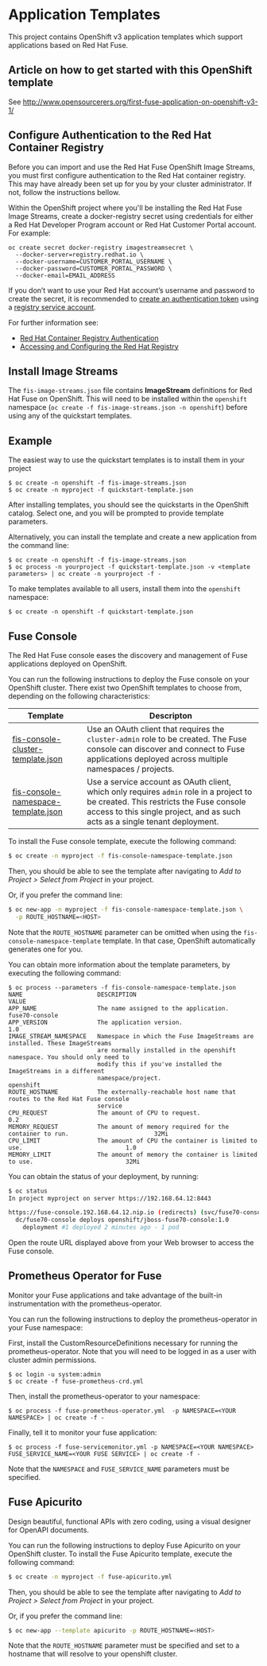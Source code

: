 # Application Templates

This project contains OpenShift v3 application templates which support
applications based on Red Hat Fuse.

## Article on how to get started with this OpenShift template

See http://www.opensourcerers.org/first-fuse-application-on-openshift-v3-1/

## Configure Authentication to the Red Hat Container Registry

Before you can import and use the Red Hat Fuse OpenShift Image Streams, you must first configure authentication to the Red Hat container registry.
This may have already been set up for you by your cluster administrator. If not, follow the instructions bellow.

Within the OpenShift project where you'll be installing the Red Hat Fuse Image Streams, create a docker-registry secret using credentials for either a
Red Hat Developer Program account or Red Hat Customer Portal account. For example:

```
oc create secret docker-registry imagestreamsecret \
  --docker-server=registry.redhat.io \
  --docker-username=CUSTOMER_PORTAL_USERNAME \
  --docker-password=CUSTOMER_PORTAL_PASSWORD \
  --docker-email=EMAIL_ADDRESS
```

If you don’t want to use your Red Hat account’s username and password to create the secret, it is recommended to [create an authentication token](https://access.redhat.com/RegistryAuthentication#registry-service-accounts-for-shared-environments-4) using a [registry service account](https://access.redhat.com/terms-based-registry/).

For further information see:

* [Red Hat Container Registry Authentication](https://access.redhat.com/RegistryAuthentication)
* [Accessing and Configuring the Red Hat Registry](https://docs.openshift.com/container-platform/3.11/install_config/configuring_red_hat_registry.html)

## Install Image Streams

The `fis-image-streams.json` file contains __ImageStream__ definitions for Red Hat Fuse on OpenShift. This will need to be installed within
the `openshift` namespace (`oc create -f fis-image-streams.json -n openshift`) before using any of the quickstart templates.

## Example

The easiest way to use the quickstart templates is to install them in your project

```
$ oc create -n openshift -f fis-image-streams.json
$ oc create -n myproject -f quickstart-template.json
```

After installing templates, you should see the quickstarts in the OpenShift catalog. Select one, and you will be prompted to
provide template parameters.

Alternatively, you can install the template and create a new application  from the command line:
```
$ oc create -n openshift -f fis-image-streams.json
$ oc process -n yourproject -f quickstart-template.json -v <template parameters> | oc create -n yourproject -f -
```

To make templates available to all users, install them into the `openshift` namespace:
```
$ oc create -n openshift -f quickstart-template.json
```

## Fuse Console

The Red Hat Fuse console eases the discovery and management of Fuse applications deployed on OpenShift.

You can run the following instructions to deploy the Fuse console on your OpenShift cluster.
There exist two OpenShift templates to choose from, depending on the following characteristics:

| Template | Descripton |
| -------- | ---------- |
| [fis-console-cluster-template.json](https://raw.githubusercontent.com/jboss-fuse/application-templates/master/fis-console-cluster-template.json) | Use an OAuth client that requires the `cluster-admin` role to be created. The Fuse console can discover and connect to Fuse applications deployed across multiple namespaces / projects. |
| [fis-console-namespace-template.json](https://raw.githubusercontent.com/jboss-fuse/application-templates/master/fis-console-namespace-template.json) | Use a service account as OAuth client, which only requires `admin` role in a project to be created. This restricts the Fuse console access to this single project, and as such acts as a single tenant deployment. |

To install the Fuse console template, execute the following command:

```sh
$ oc create -n myproject -f fis-console-namespace-template.json
```

Then, you should be able to see the template after navigating to _Add to Project > Select from Project_ in your project.

Or, if you prefer the command line:

```sh
$ oc new-app -n myproject -f fis-console-namespace-template.json \
  -p ROUTE_HOSTNAME=<HOST>
```

Note that the `ROUTE_HOSTNAME` parameter can be omitted when using the `fis-console-namespace-template` template.
In that case, OpenShift automatically generates one for you.

You can obtain more information about the template parameters, by executing the following command:

```
$ oc process --parameters -f fis-console-namespace-template.json
NAME                     DESCRIPTION                                                                    VALUE
APP_NAME                 The name assigned to the application.                                          fuse70-console
APP_VERSION              The application version.                                                       1.0
IMAGE_STREAM_NAMESPACE   Namespace in which the Fuse ImageStreams are installed. These ImageStreams
                         are normally installed in the openshift namespace. You should only need to
                         modify this if you've installed the ImageStreams in a different
                         namespace/project.                                                             openshift
ROUTE_HOSTNAME           The externally-reachable host name that routes to the Red Hat Fuse console
                         service
CPU_REQUEST              The amount of CPU to request.                                                  0.2
MEMORY_REQUEST           The amount of memory required for the container to run.                        32Mi
CPU_LIMIT                The amount of CPU the container is limited to use.                             1.0
MEMORY_LIMIT             The amount of memory the container is limited to use.                          32Mi
```

You can obtain the status of your deployment, by running:

```sh
$ oc status
In project myproject on server https://192.168.64.12:8443

https://fuse-console.192.168.64.12.nip.io (redirects) (svc/fuse70-console-service)
  dc/fuse70-console deploys openshift/jboss-fuse70-console:1.0
    deployment #1 deployed 2 minutes ago - 1 pod
```

Open the route URL displayed above from your Web browser to access the Fuse console.


## Prometheus Operator for Fuse

Monitor your Fuse applications and take advantage of the built-in instrumentation with the prometheus-operator.

You can run the following instructions to deploy the prometheus-operator in your Fuse namespace:

First, install the CustomResourceDefinitions necessary for running the prometheus-operator.   Note that you will need to be logged in as a user with cluster admin permissions.  

```
$ oc login -u system:admin
$ oc create -f fuse-prometheus-crd.yml
```

Then, install the prometheus-operator to your namespace:

```
$ oc process -f fuse-prometheus-operator.yml  -p NAMESPACE=<YOUR NAMESPACE> | oc create -f -
```

Finally, tell it to monitor your fuse application:

```
$ oc process -f fuse-servicemonitor.yml -p NAMESPACE=<YOUR NAMESPACE> FUSE_SERVICE_NAME=<YOUR FUSE SERVICE> | oc create -f -
```

Note that the `NAMESPACE` and `FUSE_SERVICE_NAME` parameters must be specified.


## Fuse Apicurito

Design beautiful, functional APIs with zero coding, using a visual designer for OpenAPI documents.

You can run the following instructions to deploy Fuse Apicurito on your OpenShift cluster.
To install the Fuse Apicurito template, execute the following command:

```sh
$ oc create -n myproject -f fuse-apicurito.yml
```

Then, you should be able to see the template after navigating to _Add to Project > Select from Project_ in your project.

Or, if you prefer the command line:

```sh
$ oc new-app --template apicurito -p ROUTE_HOSTNAME=<HOST>
```

Note that the `ROUTE_HOSTNAME` parameter must be specified and set to a hostname that will resolve to your openshift cluster.





